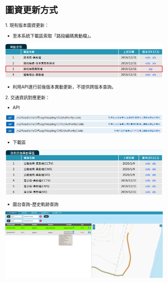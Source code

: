 # 圖資更新方式

1\. 現有版本圖資更新：

* 至本系統下載區索取「路段編碼異動檔」。

![](016.png)

* 利用API進行前後版本異動更新，不提供跨版本查詢。

2\. 交通資訊對應更新：

* API

![](017.PNG)

* 下載區

![](018.PNG)

* 圖台查詢-歷史軌跡查詢

![](019.PNG)
